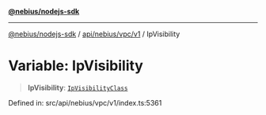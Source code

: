 [**@nebius/nodejs-sdk**](../../../../../README.md)

***

[@nebius/nodejs-sdk](../../../../../README.md) / [api/nebius/vpc/v1](../README.md) / IpVisibility

# Variable: IpVisibility

> **IpVisibility**: [`IpVisibilityClass`](../type-aliases/IpVisibilityClass.md)

Defined in: src/api/nebius/vpc/v1/index.ts:5361
